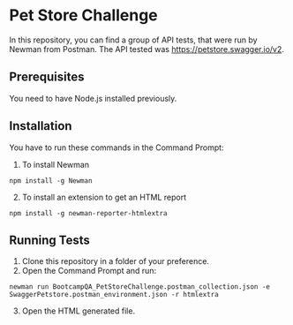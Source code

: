 # Pet Store Challenge
In this repository, you can find a group of API tests, that were run by Newman from Postman.
The API tested was https://petstore.swagger.io/v2.

## Prerequisites
You need to have Node.js installed previously.

## Installation
You have to run these commands in the Command Prompt:
1.  To install Newman
```
npm install -g Newman
```
2. To install an extension to get an HTML report
```
npm install -g newman-reporter-htmlextra
```
## Running Tests
1. Clone this repository in a folder of your preference.
2. Open the Command Prompt and run:
```
newman run BootcampQA_PetStoreChallenge.postman_collection.json -e SwaggerPetstore.postman_environment.json -r htmlextra
```
3. Open the HTML generated file.